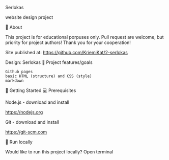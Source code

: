 Serlokas

website design project

🌟 About

This project is for educational porpuses only. Pull request are welcome, but priority for project authors! Thank you for your cooperation!

Site published at: https://github.com/KriemiKat/2-serlokas

Design: Serlokas
🎯 Project features/goals

    Github pages
    basic HTML (structure) and CSS (style)
    markdown

🧰 Getting Started
💻 Prerequisites

Node.js - download and install

https://nodejs.org

Git - download and install

https://git-scm.com

🏃 Run locally

Would like to run this project locally? Open terminal